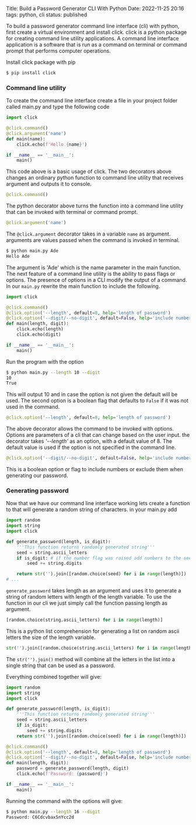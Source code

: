 Title: Build a Password Generator CLI With Python
Date: 2022-11-25 20:16
tags: python, cli
status: published

To build a password generator command line interface (cli) with python, first create a virtual environment and install click. click is a python package for creating command line utility applications. A command line interface application is a software that is run as a command on terminal or command prompt that performs computer operations.

Install click package with pip
```bash
$ pip install click
```

### Command line utility
To create the command line interface create a file in your project folder called main.py and type the following code

```python
import click

@click.command()
@click.argument('name')
def main(name):
    click.echo(f'Hello {name}')

if __name__ == '__main__':
    main()
```

This code above is a basic usage of click. The two decorators above changes an ordinary python function to command line utility that receives argument and outputs it to console.

```python
@click.command()
```
The python decorator above turns the function into a command line utility that can be invoked with terminal or command prompt.

```python
@click.argument('name')
```
The `@click.argument` decorator takes in a variable `name` as argument. arguments are values passed when the command is invoked in terminal.

```bash
$ python main.py Ade
Hello Ade
```
The argument is 'Ade' which is the name parameter in the main function. The next feature of a command line utility is the ability to pass flags or options. The presence of options in a CLI modify the output of a command. In our `main.py` rewrite the main function to include the following.

```python
import click

@click.command()
@click.option('--length', default=8, help='length of password')
@click.option('--digit/--no-digit', default=False, help='include numbers in password')
def main(length, digit):
    click.echo(length)
    click.echo(digit)

if __name__ == '__main__':
    main()
```

Run the program with the option
```bash
$ python main.py --length 10 --digit
10
True
```
This will output 10 and in case the option is not given the default will be used. The second option is a boolean flag that defaults to `False` if it was not used in the command.

```python
@click.option('--length', default=8, help='length of password')
```
The above decorator allows the command to be invoked with options. Options are parameters of a cli that can change based on the user input. the decorator takes *'--length'* as an option, with a default value of 8. The default value is used if the option is not specified in the command line.

```python
@click.option('--digit/--no-digit', default=False, help='include numbers in password')
```
This is a boolean option or flag to include numbers or exclude them when generating our password.

### Generating password
Now that we have our command line interface working lets create a function to that will generate a random string of characters. in your main.py add

```python
import random
import string
import click

def generate_password(length, is_digit):
    '''This function returns randomly generated string'''
    seed = string.ascii_letters
    if is_digit: # if the number flag was raised add numbers to the seed
        seed += string.digits

    return str('').join([random.choice(seed) for i in range(length)])
# ...
```

`generate_password` takes length as an argument and uses it to generate a string of random letters with length of the length variable. To use the function in our cli we just simply call the function passing length as argument.

```python
[random.choice(string.ascii_letters) for i in range(length)]
```
This is a python list comprehension for generating a list on random ascii letters the size of the length variable.

```python
str('').join([random.choice(string.ascii_letters) for i in range(length)])
```
The `str('').join()` method will combine all the letters in the list into a single string that can be used as a password.

Everything combined together will give:

```python
import random
import string
import click

def generate_password(length, is_digit):
    '''This function returns randomly generated string'''
    seed = string.ascii_letters
    if is_digit:
        seed += string.digits
    return str('').join([random.choice(seed) for i in range(length)])

@click.command()
@click.option('--length', default=8, help='length of password')
@click.option('--digit/--no-digit', default=False, help='include numbers in password')
def main(length, digit):
    password = generate_password(length, digit)
    click.echo(f'Password: {password}')

if __name__ == '__main__':
    main()
```
Running the command with the options will give:

```bash
$ python main.py --length 16 --digit
Password: C6Cdcvbax5nYcc2d
```
